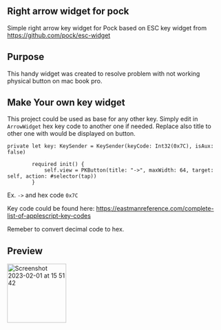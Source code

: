 ## Right arrow widget for pock

Simple right arrow key widget for Pock based on ESC key widget from https://github.com/pock/esc-widget

## Purpose
This handy widget was created to resolve problem with not working physical button on mac book pro.

## Make Your own key widget


This project could be used as base for any other key. Simply edit in `ArrowWidget` hex key code to another one if needed. Replace also title to other one with would be displayed on button.

```
private let key: KeySender = KeySender(keyCode: Int32(0x7C), isAux: false)
        
        required init() {
            self.view = PKButton(title: "->", maxWidth: 64, target: self, action: #selector(tap))
        }
```


Ex. `->` and hex code `0x7C`

Key code could be found here: https://eastmanreference.com/complete-list-of-applescript-key-codes

Remeber to convert decimal code to hex.

## Preview

<img width="137" alt="Screenshot 2023-02-01 at 15 51 42" src="https://user-images.githubusercontent.com/6278666/216076339-bf7477d9-1f34-492d-b92c-41d076470f7a.png">
